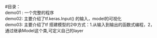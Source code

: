 #目录：<br>
  demo01 : 一个完整的程序<br>
  demo02: 主要介绍了tf.keras.Input() 的输入，model的可视化<br>
  demo03: 主要介绍了tf 搭建模型的2中方式：1.从输入到输出的函数式编程，2，通过继承Model这个类,可定义自己的layer<br>
